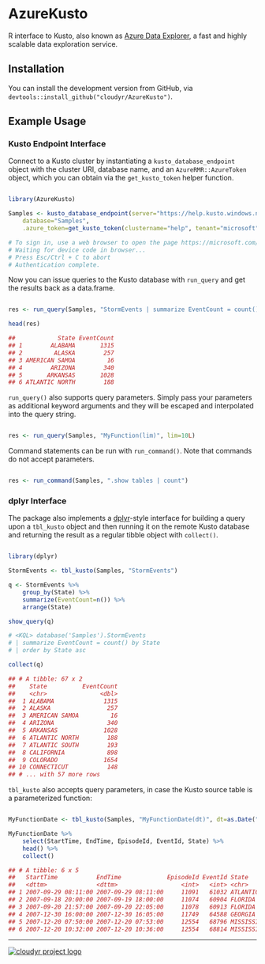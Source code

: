 # AzureKusto

R interface to Kusto, also known as [Azure Data Explorer](https://azure.microsoft.com/en-us/services/data-explorer/), a fast and highly scalable data exploration service.

## Installation

You can install the development version from GitHub, via `devtools::install_github("cloudyr/AzureKusto")`.

## Example Usage

### Kusto Endpoint Interface

Connect to a Kusto cluster by instantiating a `kusto_database_endpoint` object with the cluster URI, database name, and an `AzureRMR::AzureToken` object, which you can obtain via the `get_kusto_token` helper function.

```r

library(AzureKusto)

Samples <- kusto_database_endpoint(server="https://help.kusto.windows.net",
    database="Samples",
    .azure_token=get_kusto_token(clustername="help", tenant="microsoft"))

# To sign in, use a web browser to open the page https://microsoft.com/devicelogin and enter the code FPD8GZPY9 to authenticate.
# Waiting for device code in browser...
# Press Esc/Ctrl + C to abort
# Authentication complete.
```

Now you can issue queries to the Kusto database with `run_query` and get the results back as a data.frame.

```r

res <- run_query(Samples, "StormEvents | summarize EventCount = count() by State | order by State asc")

head(res)

##            State EventCount
## 1        ALABAMA       1315
## 2         ALASKA        257
## 3 AMERICAN SAMOA         16
## 4        ARIZONA        340
## 5       ARKANSAS       1028
## 6 ATLANTIC NORTH        188

```

`run_query()` also supports query parameters. Simply pass your parameters as additional keyword arguments and they will be escaped and interpolated into the query string.

```r

res <- run_query(Samples, "MyFunction(lim)", lim=10L)

```

Command statements can be run with `run_command()`.
Note that commands do not accept parameters.

```r

res <- run_command(Samples, ".show tables | count")

```

### dplyr Interface

The package also implements a [dplyr](https://github.com/tidyverse/dplyr)-style interface for building a query upon a `tbl_kusto` object and then running it on the remote Kusto database and returning the result as a regular tibble object with `collect()`.

```r

library(dplyr)

StormEvents <- tbl_kusto(Samples, "StormEvents")

q <- StormEvents %>%
    group_by(State) %>%
    summarize(EventCount=n()) %>%
    arrange(State)

show_query(q)

# <KQL> database('Samples').StormEvents
# | summarize EventCount = count() by State
# | order by State asc

collect(q)

## # A tibble: 67 x 2
##    State          EventCount
##    <chr>               <dbl>
##  1 ALABAMA              1315
##  2 ALASKA                257
##  3 AMERICAN SAMOA         16
##  4 ARIZONA               340
##  5 ARKANSAS             1028
##  6 ATLANTIC NORTH        188
##  7 ATLANTIC SOUTH        193
##  8 CALIFORNIA            898
##  9 COLORADO             1654
## 10 CONNECTICUT           148
## # ... with 57 more rows

```

`tbl_kusto` also accepts query parameters, in case the Kusto source table is a parameterized function:

```r

MyFunctionDate <- tbl_kusto(Samples, "MyFunctionDate(dt)", dt=as.Date("2019-01-01"))

MyFunctionDate %>%
    select(StartTime, EndTime, EpisodeId, EventId, State) %>%
    head() %>%
    collect()

## # A tibble: 6 x 5
##   StartTime           EndTime             EpisodeId EventId State         
##   <dttm>              <dttm>                  <int>   <int> <chr>         
## 1 2007-09-29 08:11:00 2007-09-29 08:11:00     11091   61032 ATLANTIC SOUTH
## 2 2007-09-18 20:00:00 2007-09-19 18:00:00     11074   60904 FLORIDA       
## 3 2007-09-20 21:57:00 2007-09-20 22:05:00     11078   60913 FLORIDA       
## 4 2007-12-30 16:00:00 2007-12-30 16:05:00     11749   64588 GEORGIA       
## 5 2007-12-20 07:50:00 2007-12-20 07:53:00     12554   68796 MISSISSIPPI   
## 6 2007-12-20 10:32:00 2007-12-20 10:36:00     12554   68814 MISSISSIPPI   

```

---
[![cloudyr project logo](https://i.imgur.com/JHS98Y7.png)](https://github.com/cloudyr)
